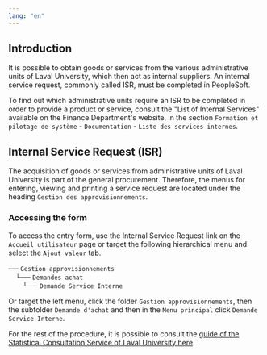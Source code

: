 ```yaml
---
lang: "en"
---
```


## Introduction

It is possible to obtain goods or services from the various administrative units of Laval University, which then act as internal suppliers. An internal service request, commonly called ISR, must be completed in PeopleSoft.

To find out which administrative units require an ISR to be completed in order to provide a product or service, consult the "List of Internal Services" available on the Finance Department's website, in the section `Formation et pilotage de système` - `Documentation` - `Liste des services internes`.

## Internal Service Request (ISR)

The acquisition of goods or services from administrative units of Laval University is part of the general procurement. Therefore, the menus for entering, viewing and printing a service request are located under the heading  `Gestion des approvisionnements`.

### Accessing the form

To access the entry form, use the Internal Service Request link on the `Accueil utilisateur` page or target the following hierarchical menu and select the `Ajout valeur` tab.


── `Gestion approvisionnements`<br>&emsp;└── `Demandes achat`<br>&emsp;&emsp;└── `Demande Service Interne`


Or target the left menu, click the folder `Gestion approvisionnements`, then the subfolder `Demande d'achat` and then in the `Menu principal` click `Demande Service Interne`.

For the rest of the procedure, it is possible to consult the [guide of the Statistical Consultation Service of Laval University here](https://scs.mat.ulaval.ca/fileadmin/scs/documents/2015/Procedures_SCS-2018.pdf). 